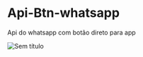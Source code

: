 # Api-Btn-whatsapp
Api do whatsapp com botão direto para app



![Sem título](https://user-images.githubusercontent.com/46541402/80655698-b57ddf80-8a55-11ea-84f1-f7e1a63905dc.png)
